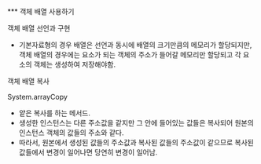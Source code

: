 \*\*\* 객체 배열 사용하기

객체 배열 선언과 구현

- 기본자료형의 경우 배열은 선언과 동시에 배열의 크기만큼의 메모리가 할당되지만,
  객체 배열의 경우에는 요소가 되는 객체의 주소가 들어갈 메모리만 할당되고
  각 요소의 객체는 생성하여 저장해야함.

객체 배열 복사

System.arrayCopy

- 얕은 복사를 하는 메서드.
- 생성한 인스턴스는 다른 주소값을 같지만 그 안에 들어있는 값들은 복사되어 원본의 인스턴스 객체의 값들의 주소와 같다.
- 따라서, 원본에서 생성된 값들의 주소값과 복사된 값들의 주소값이 같으므로 복사된 값들에서 변경이 일어나면 당연히 변경이 일어남.
